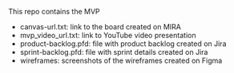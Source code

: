 This repo contains the MVP

- canvas-url.txt: link to the board created on MIRA
- mvp_video_url.txt: link to YouTube video presentation
- product-backlog.pfd: file with product backlog created on Jira
- sprint-backlog.pfd: file with sprint details created on Jira
- wireframes: screenshots of the wireframes created on Figma